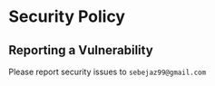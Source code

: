 # Security Policy
## Reporting a Vulnerability
Please report security issues to `sebejaz99@gmail.com`

